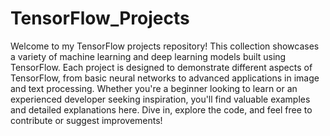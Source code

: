 # TensorFlow_Projects
Welcome to my TensorFlow projects repository! 
This collection showcases a variety of machine learning and deep learning models built using TensorFlow. 
Each project is designed to demonstrate different aspects of TensorFlow, from basic neural networks to advanced applications in image and text processing. 
Whether you're a beginner looking to learn or an experienced developer seeking inspiration, you'll find valuable examples and detailed explanations here. 
Dive in, explore the code, and feel free to contribute or suggest improvements!
